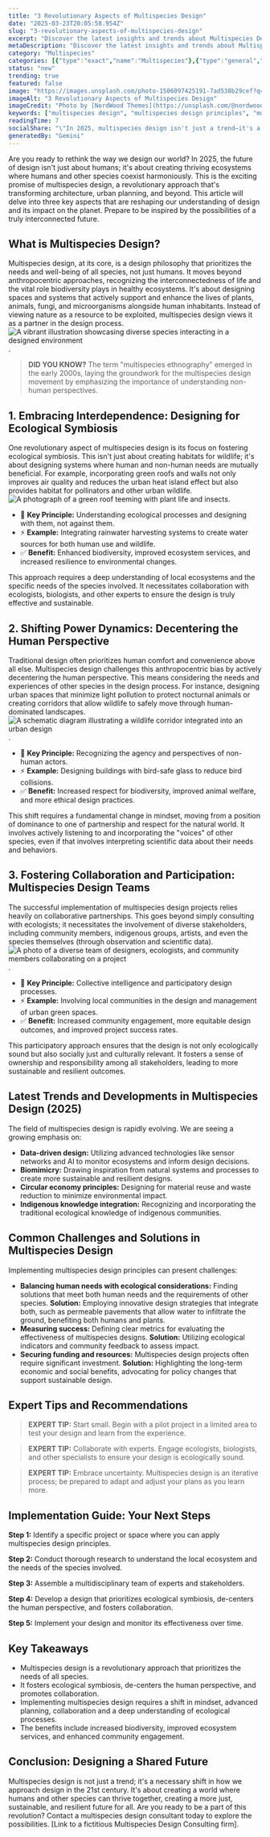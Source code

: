 ```yaml
---
title: "3 Revolutionary Aspects of Multispecies Design"
date: "2025-03-23T20:05:58.954Z"
slug: "3-revolutionary-aspects-of-multispecies-design"
excerpt: "Discover the latest insights and trends about Multispecies Design. This comprehensive guide covers everything you need to know about Multispecies Design in 2025."
metaDescription: "Discover the latest insights and trends about Multispecies Design. This comprehensive guide covers everything you need to know about Multispecies Design in..."
category: "Multispecies"
categories: [{"type":"exact","name":"Multispecies"},{"type":"general","name":"Environmental Studies"},{"type":"medium","name":"Conservation Biology"},{"type":"specific","name":"Habitat Restoration"},{"type":"niche","name":"Rewilding Projects"}]
status: "new"
trending: true
featured: false
image: "https://images.unsplash.com/photo-1506097425191-7ad538b29cef?q=85&w=1200&fit=max&fm=webp&auto=compress"
imageAlt: "3 Revolutionary Aspects of Multispecies Design"
imageCredit: "Photo by [NordWood Themes](https://unsplash.com/@nordwood) on Unsplash"
keywords: ["multispecies design", "multispecies design principles", "multispecies design examples", "what is multispecies design?", "multispecies design architecture", "multispecies design in urban planning", "benefits of multispecies design", "multispecies design projects", "multispecies design consulting", "hire multispecies designer"]
readingTime: 7
socialShare: "\"In 2025, multispecies design isn't just a trend—it's a necessity.  Designing for a thriving future means prioritizing the needs of all species, not just our own.\""
generatedBy: "Gemini"
---
```




Are you ready to rethink the way we design our world? In 2025, the future of design isn't just about humans; it's about creating thriving ecosystems where humans and other species coexist harmoniously.  This is the exciting promise of multispecies design, a revolutionary approach that's transforming architecture, urban planning, and beyond. This article will delve into three key aspects that are reshaping our understanding of design and its impact on the planet.  Prepare to be inspired by the possibilities of a truly interconnected future.

## What is Multispecies Design?

Multispecies design, at its core, is a design philosophy that prioritizes the needs and well-being of all species, not just humans. It moves beyond anthropocentric approaches, recognizing the interconnectedness of life and the vital role biodiversity plays in healthy ecosystems.  It's about designing spaces and systems that actively support and enhance the lives of plants, animals, fungi, and microorganisms alongside human inhabitants.  Instead of viewing nature as a resource to be exploited, multispecies design views it as a partner in the design process. ![A vibrant illustration showcasing diverse species interacting in a designed environment](https://images.unsplash.com/photo-1476357471311-43c0db9fb2b4?q=85&w=1200&fit=max&fm=webp&auto=compress).

> **DID YOU KNOW?**  The term "multispecies ethnography" emerged in the early 2000s, laying the groundwork for the multispecies design movement by emphasizing the importance of understanding non-human perspectives.

## 1. Embracing Interdependence:  Designing for Ecological Symbiosis

One revolutionary aspect of multispecies design is its focus on fostering ecological symbiosis.  This isn't just about creating habitats for wildlife; it's about designing systems where human and non-human needs are mutually beneficial.  For example, incorporating green roofs and walls not only improves air quality and reduces the urban heat island effect but also provides habitat for pollinators and other urban wildlife. ![A photograph of a green roof teeming with plant life and insects](https://images.unsplash.com/photo-1534670007418-fbb7f6cf32c3?q=85&w=1200&fit=max&fm=webp&auto=compress).

* 🔑 **Key Principle:**  Understanding ecological processes and designing with them, not against them.
* ⚡ **Example:**  Integrating rainwater harvesting systems to create water sources for both human use and wildlife.
* ✅ **Benefit:** Enhanced biodiversity, improved ecosystem services, and increased resilience to environmental changes.

This approach requires a deep understanding of local ecosystems and the specific needs of the species involved.  It necessitates collaboration with ecologists, biologists, and other experts to ensure the design is truly effective and sustainable.

## 2. Shifting Power Dynamics:  Decentering the Human Perspective

Traditional design often prioritizes human comfort and convenience above all else. Multispecies design challenges this anthropocentric bias by actively decentering the human perspective. This means considering the needs and experiences of other species in the design process.  For instance, designing urban spaces that minimize light pollution to protect nocturnal animals or creating corridors that allow wildlife to safely move through human-dominated landscapes. ![A schematic diagram illustrating a wildlife corridor integrated into an urban design](https://images.unsplash.com/photo-1507238691740-187a5b1d37b8?q=85&w=1200&fit=max&fm=webp&auto=compress).

* 🔑 **Key Principle:**  Recognizing the agency and perspectives of non-human actors.
* ⚡ **Example:**  Designing buildings with bird-safe glass to reduce bird collisions.
* ✅ **Benefit:**  Increased respect for biodiversity, improved animal welfare, and more ethical design practices.

This shift requires a fundamental change in mindset, moving from a position of dominance to one of partnership and respect for the natural world.  It involves actively listening to and incorporating the "voices" of other species, even if that involves interpreting scientific data about their needs and behaviors.

## 3. Fostering Collaboration and Participation:  Multispecies Design Teams

The successful implementation of multispecies design projects relies heavily on collaborative partnerships. This goes beyond simply consulting with ecologists; it necessitates the involvement of diverse stakeholders, including community members, indigenous groups, artists, and even the species themselves (through observation and scientific data).  ![A photo of a diverse team of designers, ecologists, and community members collaborating on a project](https://images.unsplash.com/photo-1506097425191-7ad538b29cef?q=85&w=1200&fit=max&fm=webp&auto=compress).

* 🔑 **Key Principle:**  Collective intelligence and participatory design processes.
* ⚡ **Example:**  Involving local communities in the design and management of urban green spaces.
* ✅ **Benefit:**  Increased community engagement, more equitable design outcomes, and improved project success rates.

This participatory approach ensures that the design is not only ecologically sound but also socially just and culturally relevant.  It fosters a sense of ownership and responsibility among all stakeholders, leading to more sustainable and resilient outcomes.

## Latest Trends and Developments in Multispecies Design (2025)

The field of multispecies design is rapidly evolving.  We are seeing a growing emphasis on:

* **Data-driven design:**  Utilizing advanced technologies like sensor networks and AI to monitor ecosystems and inform design decisions.
* **Biomimicry:**  Drawing inspiration from natural systems and processes to create more sustainable and resilient designs.
* **Circular economy principles:**  Designing for material reuse and waste reduction to minimize environmental impact.
* **Indigenous knowledge integration:**  Recognizing and incorporating the traditional ecological knowledge of indigenous communities.

## Common Challenges and Solutions in Multispecies Design

Implementing multispecies design principles can present challenges:

* **Balancing human needs with ecological considerations:**  Finding solutions that meet both human needs and the requirements of other species.  **Solution:** Employing innovative design strategies that integrate both, such as permeable pavements that allow water to infiltrate the ground, benefiting both humans and plants.
* **Measuring success:**  Defining clear metrics for evaluating the effectiveness of multispecies designs.  **Solution:** Utilizing ecological indicators and community feedback to assess impact.
* **Securing funding and resources:**  Multispecies design projects often require significant investment.  **Solution:**  Highlighting the long-term economic and social benefits, advocating for policy changes that support sustainable design.

## Expert Tips and Recommendations

> **EXPERT TIP:** Start small. Begin with a pilot project in a limited area to test your design and learn from the experience.

> **EXPERT TIP:**  Collaborate with experts. Engage ecologists, biologists, and other specialists to ensure your design is ecologically sound.

> **EXPERT TIP:**  Embrace uncertainty.  Multispecies design is an iterative process; be prepared to adapt and adjust your plans as you learn more.

## Implementation Guide:  Your Next Steps

**Step 1:** Identify a specific project or space where you can apply multispecies design principles.

**Step 2:**  Conduct thorough research to understand the local ecosystem and the needs of the species involved.

**Step 3:**  Assemble a multidisciplinary team of experts and stakeholders.

**Step 4:**  Develop a design that prioritizes ecological symbiosis, de-centers the human perspective, and fosters collaboration.

**Step 5:**  Implement your design and monitor its effectiveness over time.

## Key Takeaways

* Multispecies design is a revolutionary approach that prioritizes the needs of all species.
* It fosters ecological symbiosis, de-centers the human perspective, and promotes collaboration.
* Implementing multispecies design requires a shift in mindset, advanced planning, collaboration and a deep understanding of ecological processes.
* The benefits include increased biodiversity, improved ecosystem services, and enhanced community engagement.

## Conclusion: Designing a Shared Future

Multispecies design is not just a trend; it's a necessary shift in how we approach design in the 21st century.  It's about creating a world where humans and other species can thrive together, creating a more just, sustainable, and resilient future for all.  Are you ready to be a part of this revolution?  Contact a multispecies design consultant today to explore the possibilities.  [Link to a fictitious Multispecies Design Consulting firm].

